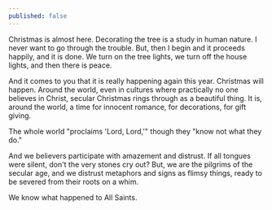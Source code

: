 ```yaml
---
published: false
---
```

Christmas is almost here. Decorating the tree is a study in human nature. I never want to go through the trouble. But, then I begin and it proceeds happily, and it is done. We turn on the tree lights, we turn off the house lights, and then there is peace. 

And it comes to you that it is really happening again this year. Christmas will happen. Around the world, even in cultures where practically no one believes in Christ, secular Christmas rings through as a beautiful thing. It is, around the world, a time for innocent romance, for decorations, for gift giving. 

The whole world "proclaims 'Lord, Lord,'" though they "know not what they do." 

And we believers participate with amazement and distrust. If all tongues were silent, don't the very stones cry out? But, we are the pilgrims of the secular age, and we distrust metaphors and signs as flimsy things, ready to be severed from their roots on a whim. 

We know what happened to All Saints. 

